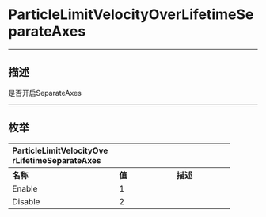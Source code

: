 # ParticleLimitVelocityOverLifetimeSeparateAxes

------------------------------------------------------------------------------------------
## 描述

是否开启SeparateAxes

------------------------------------------------------------------------------------------
## 枚举

|<div style="width:200px">ParticleLimitVelocityOverLifetimeSeparateAxes</div>|<div style="width:100px"></div>|<div style="width:100px"></div>|
|:---|:---|:---|
|**名称**|**值**|**描述**|
|Enable|1||
|Disable|2||
